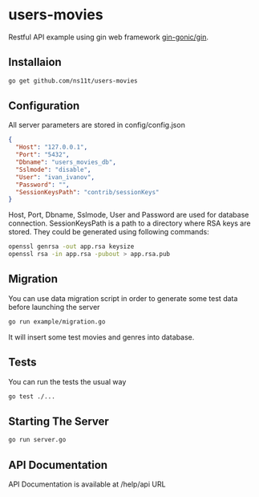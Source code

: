 # users-movies

Restful API example using gin web framework [gin-gonic/gin](https://github.com/gin-gonic/gin).

## Installaion

```sh
go get github.com/ns11t/users-movies
```

## Configuration

All server parameters are stored in config/config.json
```json
{
  "Host": "127.0.0.1",
  "Port": "5432",
  "Dbname": "users_movies_db",
  "Sslmode": "disable",
  "User": "ivan_ivanov",
  "Password": "",
  "SessionKeysPath": "contrib/sessionKeys"
}
```

Host, Port, Dbname, Sslmode, User and Password are used for database connection.
SessionKeysPath is a path to a directory where RSA keys are stored.
They could be generated using following commands:

```sh
openssl genrsa -out app.rsa keysize
openssl rsa -in app.rsa -pubout > app.rsa.pub
```

## Migration

You can use data migration script in order to generate some test data before launching the server

```sh
go run example/migration.go
```

It will insert some test movies and genres into database.

## Tests

You can run the tests the usual way

```sh
go test ./...
```

## Starting The Server

```sh
go run server.go
```

## API Documentation

API Documentation is available at /help/api URL

